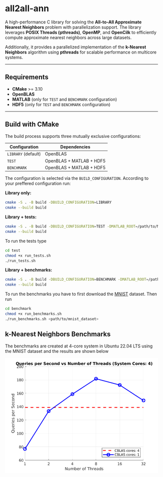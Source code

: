# all2all-ann

A high-performance C library for solving the **All-to-All Approximate Nearest Neighbors** 
problem with parallelization support. The library leverages **POSIX Threads (pthreads)**, 
**OpenMP**, and **OpenCilk** to efficiently compute approximate nearest neighbors across 
large datasets.  

Additionally, it provides a parallelized implementation of the **k-Nearest Neighbors** 
algorithm using **pthreads** for scalable performance on multicore systems.

---

## Requirements

- **CMake** >= 3.10
- **OpenBLAS**
- **MATLAB** (only for `TEST` and `BENCHMARK` configuration)
- **HDF5** (only for `TEST` and `BENCHMARK` configuration)

---

## Build with CMake

The build process supports three mutually exclusive configurations:

| Configuration | Dependencies |
|---------------|--------------|
| `LIBRARY` (default) | OpenBLAS |
| `TEST` | OpenBLAS + MATLAB + HDF5 |
| `BENCHMARK` | OpenBLAS + MATLAB + HDF5 |

The configuration is selected via the `BUILD_CONFIGURATION`.
According to your preffered configuration run:

**Library only:**
```bash
cmake -S . -B build -DBUILD_CONFIGURATION=LIBRARY
cmake --build build
```

**Library + tests:**
```bash
cmake -S . -B build -DBUILD_CONFIGURATION=TEST -DMATLAB_ROOT=/path/to/MATLAB/R2024b
cmake --build build
```
To run the tests type
```bash
cd test
chmod +x run_tests.sh
./run_tests.sh
```

**Library + benchmarks:**
```bash
cmake -S . -B build -DBUILD_CONFIGURATION=BENCHMARK -DMATLAB_ROOT=/path/to/MATLAB/R2024b
cmake --build build
```
To run the benchmarks you have to first download the [MNIST](https://github.com/erikbern/ann-benchmarks)
dataset. Then run
```bash
cd benchmark
chmod +x run_benchmarks.sh
./run_benchmarks.sh <path/to/mnist_dataset>
```

## k-Nearest Neighbors Benchmarks

The benchmarks are created at 4-core system in Ubuntu 22.04 LTS using the 
MNIST dataset and the results are shown below

![k-Nearest Neighbors Benchmark](docs/figures/knn_benchmarks.png)

